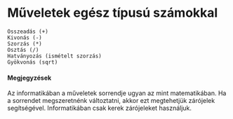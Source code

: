 # Műveletek egész típusú számokkal

```text
Összeadás (+)
Kivonás (-)
Szorzás (*)
Osztás (/)
Hatványozás (ismételt szorzás)
Gyökvonás (sqrt)
```

#### Megjegyzések

Az informatikában a műveletek sorrendje ugyan az mint matematikában. Ha a sorrendet megszeretnénk változtatni, akkor ezt megtehetjük zárójelek segítségével. Informatikában csak kerek zárójeleket használjuk.

